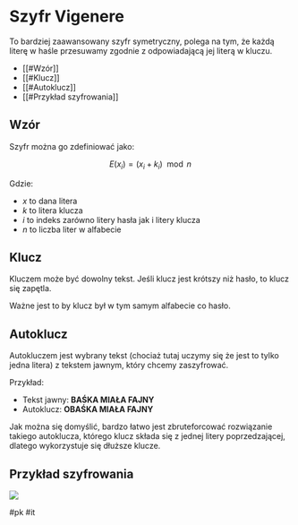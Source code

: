 # Szyfr Vigenere
To bardziej zaawansowany szyfr symetryczny, polega na tym, że każdą literę w haśle przesuwamy zgodnie z odpowiadającą jej literą w kluczu. 

- [[#Wzór]]
- [[#Klucz]]
- [[#Autoklucz]]
- [[#Przykład szyfrowania]]

## Wzór

Szyfr można go zdefiniować jako:

$$E(x_i)=(x_i+k_i)\mod n$$

Gdzie:
- $x$ to dana litera
- $k$ to litera klucza
- $i$ to indeks zarówno litery hasła jak i litery klucza
- $n$ to liczba liter w alfabecie

## Klucz
Kluczem może być dowolny tekst. Jeśli klucz jest krótszy niż hasło, to klucz się zapętla.

Ważne jest to by klucz był w tym samym alfabecie co hasło.

## Autoklucz
Autokluczem jest wybrany tekst (chociaż tutaj uczymy się że jest to tylko jedna litera) z tekstem jawnym, który chcemy zaszyfrować.

Przykład:
- Tekst jawny: **BAŚKA MIAŁA FAJNY**
- Autoklucz: **OBAŚKA MIAŁA FAJNY**

Jak można się domyślić, bardzo łatwo jest zbruteforcować rozwiązanie takiego autoklucza, którego klucz składa się z jednej litery poprzedzającej, dlatego wykorzystuje się dłuższe klucze.



## Przykład szyfrowania

![](https://i.imgur.com/pZ3nuPY.png)


#pk #it 